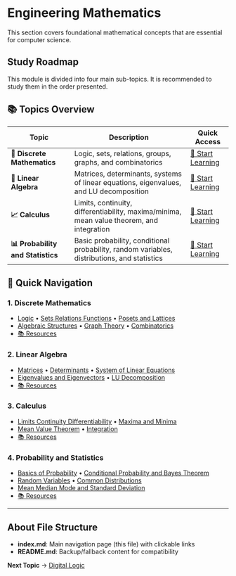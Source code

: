 # Engineering Mathematics

This section covers foundational mathematical concepts that are essential for computer science.

## Study Roadmap

This module is divided into four main sub-topics. It is recommended to study them in the order presented.

## 📚 Topics Overview

| Topic | Description | Quick Access |
|-------|-------------|--------------|
| **🔢 Discrete Mathematics** | Logic, sets, relations, groups, graphs, and combinatorics | [📖 Start Learning](01_Discrete_Mathematics/README) |
| **🔢 Linear Algebra** | Matrices, determinants, systems of linear equations, eigenvalues, and LU decomposition | [📖 Start Learning](02_Linear_Algebra/README) |
| **📈 Calculus** | Limits, continuity, differentiability, maxima/minima, mean value theorem, and integration | [📖 Start Learning](03_Calculus/README) |
| **📊 Probability and Statistics** | Basic probability, conditional probability, random variables, distributions, and statistics | [📖 Start Learning](04_Probability_and_Statistics/README) |

## 🚀 Quick Navigation

### 1. Discrete Mathematics
- [Logic](01_Discrete_Mathematics/01_logic) • [Sets Relations Functions](01_Discrete_Mathematics/02_sets_relations_functions) • [Posets and Lattices](01_Discrete_Mathematics/03_posets_and_lattices)
- [Algebraic Structures](01_Discrete_Mathematics/04_algebraic_structures) • [Graph Theory](01_Discrete_Mathematics/05_graph_theory) • [Combinatorics](01_Discrete_Mathematics/06_combinatorics)
- [📚 Resources](01_Discrete_Mathematics/RESOURCES)

### 2. Linear Algebra  
- [Matrices](02_Linear_Algebra/01_matrices) • [Determinants](02_Linear_Algebra/02_determinants) • [System of Linear Equations](02_Linear_Algebra/03_system_of_linear_equations)
- [Eigenvalues and Eigenvectors](02_Linear_Algebra/04_eigenvalues_and_eigenvectors) • [LU Decomposition](02_Linear_Algebra/05_lu_decomposition)
- [📚 Resources](02_Linear_Algebra/RESOURCES)

### 3. Calculus
- [Limits Continuity Differentiability](03_Calculus/01_limits_continuity_differentiability) • [Maxima and Minima](03_Calculus/02_maxima_and_minima)
- [Mean Value Theorem](03_Calculus/03_mean_value_theorem) • [Integration](03_Calculus/04_integration)
- [📚 Resources](03_Calculus/RESOURCES)

### 4. Probability and Statistics
- [Basics of Probability](04_Probability_and_Statistics/01_basics_of_probability) • [Conditional Probability and Bayes Theorem](04_Probability_and_Statistics/02_conditional_probability_and_bayes_theorem)
- [Random Variables](04_Probability_and_Statistics/03_random_variables) • [Common Distributions](04_Probability_and_Statistics/04_common_distributions)
- [Mean Median Mode and Standard Deviation](04_Probability_and_Statistics/05_mean_median_mode_and_standard_deviation)
- [📚 Resources](04_Probability_and_Statistics/RESOURCES)

---

## About File Structure
- **index.md**: Main navigation page (this file) with clickable links
- **README.md**: Backup/fallback content for compatibility

**Next Topic** → [Digital Logic](../02_Digital_Logic/)
